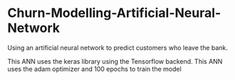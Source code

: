 # Churn-Modelling-Artificial-Neural-Network

Using an artificial neural network to predict customers who leave the bank. 

This ANN uses the keras library using the Tensorflow backend. 
This ANN uses the adam optimizer and 100 epochs to train the model
